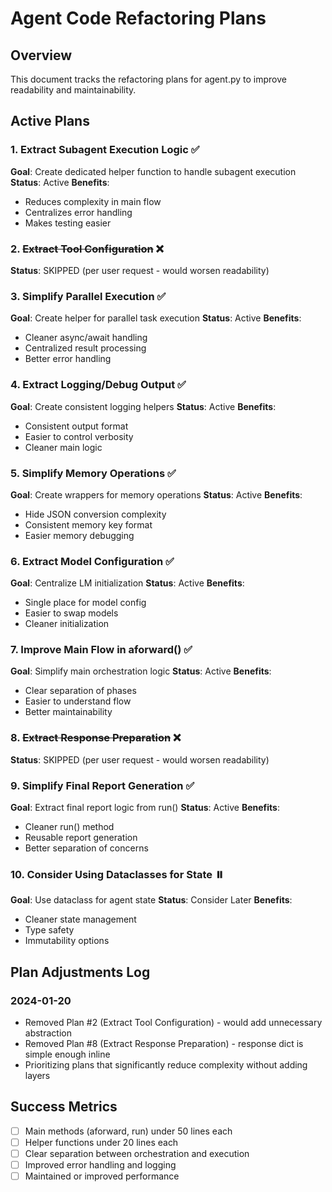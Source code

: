 # Agent Code Refactoring Plans

## Overview
This document tracks the refactoring plans for agent.py to improve readability and maintainability.

## Active Plans

### 1. Extract Subagent Execution Logic ✅
**Goal**: Create dedicated helper function to handle subagent execution
**Status**: Active
**Benefits**: 
- Reduces complexity in main flow
- Centralizes error handling
- Makes testing easier

### 2. ~~Extract Tool Configuration~~ ❌
**Status**: SKIPPED (per user request - would worsen readability)

### 3. Simplify Parallel Execution ✅
**Goal**: Create helper for parallel task execution
**Status**: Active
**Benefits**:
- Cleaner async/await handling
- Centralized result processing
- Better error handling

### 4. Extract Logging/Debug Output ✅
**Goal**: Create consistent logging helpers
**Status**: Active
**Benefits**:
- Consistent output format
- Easier to control verbosity
- Cleaner main logic

### 5. Simplify Memory Operations ✅
**Goal**: Create wrappers for memory operations
**Status**: Active
**Benefits**:
- Hide JSON conversion complexity
- Consistent memory key format
- Easier memory debugging

### 6. Extract Model Configuration ✅
**Goal**: Centralize LM initialization
**Status**: Active
**Benefits**:
- Single place for model config
- Easier to swap models
- Cleaner initialization

### 7. Improve Main Flow in aforward() ✅
**Goal**: Simplify main orchestration logic
**Status**: Active
**Benefits**:
- Clear separation of phases
- Easier to understand flow
- Better maintainability

### 8. ~~Extract Response Preparation~~ ❌
**Status**: SKIPPED (per user request - would worsen readability)

### 9. Simplify Final Report Generation ✅
**Goal**: Extract final report logic from run()
**Status**: Active
**Benefits**:
- Cleaner run() method
- Reusable report generation
- Better separation of concerns

### 10. Consider Using Dataclasses for State ⏸️
**Goal**: Use dataclass for agent state
**Status**: Consider Later
**Benefits**:
- Cleaner state management
- Type safety
- Immutability options

## Plan Adjustments Log

### 2024-01-20
- Removed Plan #2 (Extract Tool Configuration) - would add unnecessary abstraction
- Removed Plan #8 (Extract Response Preparation) - response dict is simple enough inline
- Prioritizing plans that significantly reduce complexity without adding layers

## Success Metrics
- [ ] Main methods (aforward, run) under 50 lines each
- [ ] Helper functions under 20 lines each
- [ ] Clear separation between orchestration and execution
- [ ] Improved error handling and logging
- [ ] Maintained or improved performance
